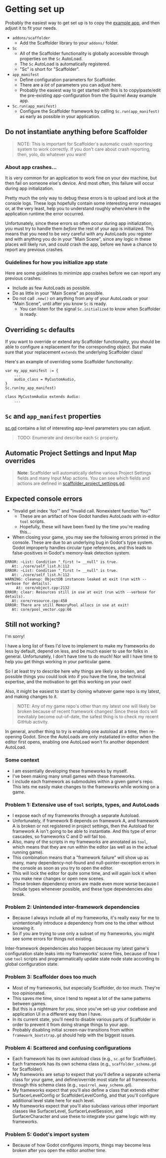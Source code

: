 # Getting set up

Probably the easiest way to get set up is to copy the [example app](https://github.com/snoringcatgames/exampler), and then adjust it to fit your needs.

-   `addons/scaffolder`
    -   Add the Scaffolder library to your `addons/` folder.
-   `Sc`
    -   All of the Scaffolder functionality is globally accessible through properties on the `Sc` AutoLoad.
    -   The `Sc` AutoLoad is automatically registered.
    -   "Sc" is short for "Scaffolder".
-   `app_manifest`
    -   Define configuration parameters for Scaffolder.
    -   There are a _lot_ of parameters you can adjust here.
    -   Probably the easiest way to get started with this is to copy/paste/edit the pre-existing app-configuration from the Squirrel Away example app.
-   `Sc.run(app_manifest)`
    -   Configure the Scaffolder framework by calling `Sc.run(app_manifest)` as early as possible in your application.

## Do not instantiate anything before Scaffolder

> NOTE: This is important for Scaffolder's automatic crash reporting system to work correctly. If you don't care about crash reporting, then, yolo, do whatever you want!

### About app crashes...

It is very common for an application to work fine on your dev machine, but then fail on someone else's device. And most often, this failure will occur during app initialization.

Pretty much the only way to debug these errors is to upload and look at the console logs. These logs hopefully contain some interesting error messages or, at the very least, help you to understand roughly when/where in the application runtime the error occurred.

Unfortunately, since these errors so often occur during app initialization, you must try to handle them _before_ the rest of your app is initialized. This means that you need to be _very_ careful with any AutoLoads you register and with anything you do in your "Main Scene", since any logic in these places will likely run, and could crash the app, before we have a chance to report any previous crashes.

### Guidelines for how you initialize app state 

Here are some guidelines to minimize app crashes before we can report any previous crashes:
-   Include as few AutoLoads as possible.
-   Do as little in your "Main Scene" as possible.
-   Do not call `.new()` on anything from any of your AutoLoads or your "Main Scene", until after you know `Sc` is ready.
    -   You can listen for the signal `Sc.initialized` to know when Scaffolder is ready.

## Overriding `Sc` defaults

If you want to override or extend any Scaffolder functionality, you should be able to configure a replacement for the corresponding object. But make sure that your replacement `extends` the underlying Scaffolder class!

Here's an example of overriding some Scaffolder functionality:
```
var my_app_manifest := {
    ...
    audio_class = MyCustomAudio,
}
Sc.run(my_app_manifest)

class MyCustomAudio extends Audio:
    ...
```

## `Sc` and `app_manifest` properties

[sc.gd](/src/global/sc.gd) contains a list of interesting app-level parameters you can adjust.

> TODO: Enumerate and describe each `Sc` property.

## Automatic Project Settings and Input Map overrides

> **Note**: Scaffolder will automatically define various Project Settings fields and many Input Map actions. You can see which fields and actions are defined in [scaffolder_project_settings.gd](/src/global/scaffolder_project_settings.gd).

## Expected console errors

-   "Invalid get index 'foo'" and "Invalid call. Nonexistent function 'foo'"
    -   These are an artifact of how Godot handles AutoLoads with in-editor `tool` scripts.
    -   Hopefully, these will have been fixed by the time you're reading this...
-   When closing your game, you may see the following errors printed in the console. These are due to an underlying bug in Godot's type system. Godot improperly handles circular type references, and this leads to false-positives in Godot's memory-leak detection system.
```
ERROR: ~List: Condition "_first != __null" is true.
   At: ./core/self_list.h:112
ERROR: ~List: Condition "_first != __null" is true.
   At: ./core/self_list.h:112
WARNING: cleanup: ObjectDB instances leaked at exit (run with --verbose for details).
     At: core/object.cpp:2132
ERROR: clear: Resources still in use at exit (run with --verbose for details).
   At: core/resource.cpp:450
ERROR: There are still MemoryPool allocs in use at exit!
   At: core/pool_vector.cpp:66
```

## Still not working?

I'm sorry!

I have a long list of fixes I'd love to implement to make my frameworks do less by default, depend on less, and be much easier to use for folks in general. Unfortunately, I don't have time to do much! Nor will I have time to help you get things working in your particular game.

So I at least try to describe here why things are likely so broken, and possible things you could look into if you have the time, the technical expertise, and the motivation to get this working on your own!

Also, it might be easiest to start by cloning whatever game repo is my latest, and making changes to it.

> NOTE: Any of my game repo's other than my latest one will likely be broken because of recent framework changes! Since these docs will inevitably become out-of-date, the safest thing is to check my recent GitHub activity.

In general, another thing to try is enabling one autoload at a time, then re-opening Godot. Since the AutoLoads are only instatiated in-editor when the editor first opens, enabling one AutoLoad won't fix another dependent AutoLoad.

### Some context

-   I am essentially developing these frameworks by myself.
-   I've been making many small games with these frameworks.
-   I include each framework as submodules within a given game's repo. This lets me easily make changes to the frameworks while working on a game.

### Problem 1: Extensive use of `tool` scripts, types, and AutoLoads

-   I expose each of my frameworks through a separate Autoload.
-   Unfortunately, if framework B depends on framework A, and framework A is broken or not registered in project settings, then the Autoload for framework A isn't going to be able to instantiate. And this type of error cascades, so frameworks C and D will fail too.
-   Also, many of the scripts in my frameworks are annotated as `tool`, which means that they are run within the editor (as well as in the actual running game).
-   This combination means that a "framework failure" will show up as many, many dependency-not-found and null-pointer-exception errors in the console as soon as you try to open the editor.
-   This will lock the editor for quite some time, and will again lock it when you make new changes or open new scenes.
-   These broken dependency errors are made even more worse because I include types whenever possible, and these type dependencies also break.

### Problem 2: Unintended inter-framework dependencies

-   Because I always include all of my frameworks, it's really easy for me to unintentionally introduce a dependency from one to the other without knowing it.
-   So if you are trying to use only a subset of my frameworks, you might see some errors for things not existing.

Inter-framework dependencies also happen because my latest game's configuration state leaks into my frameworks' scene files, because of how I use `tool` scripts and programmatically update state node state according to global configuration state.

### Problem 3: Scaffolder does too much

-   Most of my frameworks, but especially Scaffolder, do too much. They're too opinionated.
-   This saves me time, since I tend to repeat a lot of the same patterns between games.
-   But this is a nightmare for _you_, since you've set-up your codebase and application UI in a different way than I have.
-   In its current state, you'll need to disable various parts of Scaffolder in order to prevent it from doing strange things to your app.
-   Probably disabling initial screen-nav transitions from within `framework_bootstrap.gd` should help with the biggest issues.

### Problem 4: Scattered and confusing configurations

-   Each framework has its own autoload class (e.g., `sc.gd` for Scaffolder).
-   Each framework has its own schema class (e.g., `scaffolder_schema.gd` for Scaffolder).
-   My frameworks are setup to expect that you'll define a separate schema class for your game, and define/override most state for all frameworks through this schema class (e.g., `squirrel_away_schema.gd`).
-   My frameworks expect that you'll also define a class that extends either SurfacerLevelConfig or ScaffolderLevelConfig, and that you'll configure additional level state here for each level.
-   My frameworks expect that you'll also subclass various other important classes like SurfacerLevel, SurfacerLevelSession, and SurfacerCharacter and use these to integrate your game logic with my frameworks.

### Problem 5: Godot's import system

-   Because of how Godot configures imports, things may become less broken after you open the editor another time.

